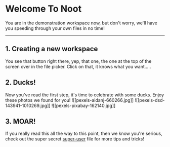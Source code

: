 # Welcome To Noot

You are in the demonstration workspace now, but don't worry, we'll have you speeding through your own files in no time!

---


## 1. Creating a new workspace
You see that button right there, yep, that one, the one at the top of the screen over in the file picker. Click on that, it knows what you want.....

## 2. Ducks!
Now you've read the first step, it's time to celebrate with some ducks. Enjoy these photos we found for you!
![[pexels-aidanj-660266.jpg]]
![[pexels-dsd-143941-1010269.jpg]]
![[pexels-pixabay-162140.jpg]]
## 3. MOAR!
If you really read this all the way to this point, then we know you're serious, check out the super secret [super-user](super_user) file for more tips and tricks!